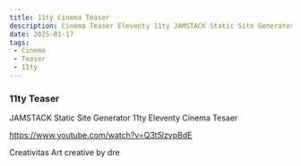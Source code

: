 ```yaml
---
title: 11ty Cinema Teaser
description: Cinema Teaser Eleventy 11ty JAMSTACK Static Site Generator
date: 2025-01-17
tags: 
 - Cinema
 - Teaser
 - 11ty
---
```

### 11ty Teaser

JAMSTACK Static Site Generator 11ty Eleventy Cinema Tesaer

https://www.youtube.com/watch?v=Q3t5lzvpBdE

Creativitas Art creative by dre

